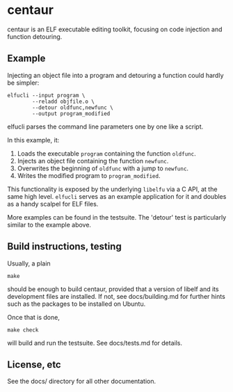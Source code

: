 centaur
=======

centaur is an ELF executable editing toolkit, focusing on code
injection and function detouring.


Example
-------

Injecting an object file into a program and detouring a function
could hardly be simpler:

    elfucli --input program \
            --reladd objfile.o \
            --detour oldfunc,newfunc \
            --output program_modified

elfucli parses the command line parameters one by one like a script.

In this example, it:

  1. Loads the executable `program` containing the function `oldfunc`.
  2. Injects an object file containing the function `newfunc`.
  3. Overwrites the beginning of `oldfunc` with a jump to `newfunc`.
  4. Writes the modified program to `program_modified`.

This functionality is exposed by the underlying `libelfu` via a C API,
at the same high level. `elfucli` serves as an example application for
it and doubles as a handy scalpel for ELF files.

More examples can be found in the testsuite. The 'detour' test is
particularly similar to the example above.


Build instructions, testing
---------------------------

Usually, a plain

    make

should be enough to build centaur, provided that a version of libelf
and its development files are installed. If not, see docs/building.md
for further hints such as the packages to be installed on Ubuntu.

Once that is done,

    make check

will build and run the testsuite. See docs/tests.md for details.


License, etc
------------

See the docs/ directory for all other documentation.
